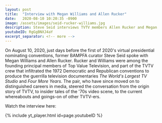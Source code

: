```yaml
---
layout: post
title:  "Interview with Megan Williams and Allen Rucker"
date:   2020-08-10 10:20:35 -0900
image: /assets/images/seid-rucker-williams.jpg
description: Steve Seid interviews TVTV members Allen Rucker and Megan Williams
youtubeID: RgGgBNXJ4aY
excerpt_separator: <!-- more -->
---
```


On August 10, 2020, just days before the first of 2020's virtual presidential nominating conventions, former BAMPFA curator Steve Seid spoke with Megan Williams and Allen Rucker. Rucker and Williams were among the founding principal members of Top Value Television, and part of the TVTV crew that infiltrated the 1972 Democratic and Republican conventions to produce the guerrilla television documentaries *The World's Largest TV Studio* and *Four More Years*. The pair, who have since moved on to distinguished careers in media, steered the  conversation from the origin story of TVTV, to insider tales of the '70s video scene, to the current whereabouts and goings-on of other TVTV-ers.

Watch the interview here:

<div class="iframe-container mx-auto" style="width: 80%">
  {% include yt_player.html id=page.youtubeID %}
</div>
